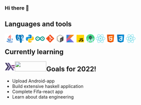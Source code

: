 ### Hi there 👋

<!--
**erikjny/erikjny** is a ✨ _special_ ✨ repository because its `README.md` (this file) appears on your GitHub profile.

Here are some ideas to get you started:

- 🔭 I’m currently working on ...
- 🌱 I’m currently learning ...
- 👯 I’m looking to collaborate on ...
- 🤔 I’m looking for help with ...
- 💬 Ask me about ...
- 📫 How to reach me: ...
- 😄 Pronouns: ...
- ⚡ Fun fact: ...
-->

## Languages and tools
[<img align="left" height="32" width="32" src="https://github.com/erikjny/erikjny/blob/main/img/java.svg" />][cocktailDB]
[<img align="left" height="32" width="32" src="https://github.com/erikjny/erikjny/blob/main/img/postgresql.svg" />][cocktailDB]
[<img align="left" height="32" width="32" src="https://github.com/erikjny/erikjny/blob/main/img/python.svg" />][sudoku]

<img align="left" height="32" width="32" src="https://github.com/erikjny/erikjny/blob/main/img/arduino.svg" />
<img align="left" height="32" width="32" src="https://github.com/erikjny/erikjny/blob/main/img/git.svg" />
<img align="left" height="32" width="32" src="https://github.com/erikjny/erikjny/blob/main/img/bash.svg" />
<img align="left" height="32" width="32" src="https://github.com/erikjny/erikjny/blob/main/img/kotlin.svg" />
<img align="left" height="32" width="32" src="https://github.com/erikjny/erikjny/blob/main/img/javascript.svg" />
<img align="left" height="32" width="32" src="https://github.com/erikjny/erikjny/blob/main/img/android-studio.svg" />
<img align="left" height="32" width="32" src="https://github.com/erikjny/erikjny/blob/main/img/react.svg" />
<img align="left" height="32" width="32" src="https://github.com/erikjny/erikjny/blob/main/img/html5.svg" />
<img align="left" height="32" width="32" src="https://github.com/erikjny/erikjny/blob/main/img/css3.svg" />
<img align="left" height="32" width="32" src="https://github.com/erikjny/erikjny/blob/main/img/react.svg" />

<br>

## Currently learning
<img align="left" height="32" width="32" src="https://github.com/erikjny/erikjny/blob/main/img/haskell.svg" />
<img align="left" height="32" width="100" src="https://www.w3.org/Icons/SW/Buttons/sw-owl-blue-v.svg" />

## Goals for 2022!
- Upload Android-app
- Build extensive haskell application
- Complete Fifa-react app
- Learn about data engineering


[haskell]: https://icons8.com/icons/set/haskell
[cocktailDB]: https://github.com/erikjny/Cocktails
[sudoku]: https://github.com/erikjny/sudoku

